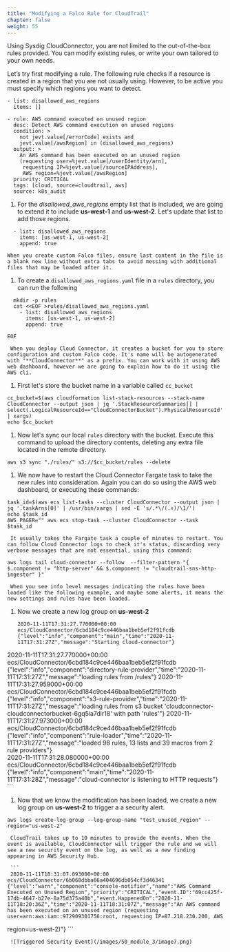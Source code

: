 ```yaml
---
title: "Modifying a Falco Rule for CloudTrail"
chapter: false
weight: 55
---
```


Using Sysdig CloudConnector, you are not limited to the out-of-the-box rules provided. You can modify existing rules, or write your own tailored to your own needs.

Let’s try first modifying a rule. The following rule checks if a resource is created in a region that you are not usually using. However, to be active you must specify which regions you want to detect.


```
- list: disallowed_aws_regions
  items: []

- rule: AWS command executed on unused region
  desc: Detect AWS command execution on unused regions
  condition: >
    not jevt.value[/errorCode] exists and
    jevt.value[/awsRegion] in (disallowed_aws_regions)
  output: >
    An AWS command has been executed on an unused region
    (requesting user=%jevt.value[/userIdentity/arn],
     requesting IP=%jevt.value[/sourceIPAddress],
     AWS region=%jevt.value[/awsRegion]
  priority: CRITICAL
  tags: [cloud, source=cloudtrail, aws]
  source: k8s_audit
```

1. For the *disallowed_aws_regions* empty list that is included, we are going to extend it to include **us-west-1** and **us-west-2**. Let's update that list to add those regions.

  ```
    - list: disallowed_aws_regions
      items: [us-west-1, us-west-2]
      append: true

  ```

    When you create custom Falco files, ensure last content in the file is a blank new line without extra tabs to avoid messing with additional files that may be loaded after it.

1. To create a `disallowed_aws_regions.yaml` file in a `rules` directory, you can run the following

  ```
    mkdir -p rules
    cat <<EOF >rules/disallowed_aws_regions.yaml
      - list: disallowed_aws_regions
        items: [us-west-1, us-west-2]
        append: true

  EOF
  ```

     When you deploy Cloud Connector, it creates a bucket for you to store configuration and custom Falco code. It's name will be autogenerated with "**CloudConnector**" as a prefix. You can work with it using AWS web dashboard, however we are going to explain how to do it using the AWS cli.

1. First let's store the bucket name in a variable called `cc_bucket`

```
cc_bucket=$(aws cloudformation list-stack-resources --stack-name CloudConnector --output json | jq '.StackResourceSummaries[] | select(.LogicalResourceId=="CloudConnectorBucket").PhysicalResourceId' | xargs)
echo $cc_bucket
```

1. Now let's sync our local `rules` directory with the bucket. Execute this command to upload the directory contents, deleting any extra file located in the remote directory.

```
aws s3 sync "./rules/" s3://$cc_bucket/rules --delete
```

1. We now have to restart the Cloud Connector Fargate task to take the new rules into consideration. Again you can do so using the AWS web dashboard, or executing these commands:

```
task_id=$(aws ecs list-tasks --cluster CloudConnector --output json | jq '.taskArns[0]' | /usr/bin/xargs | sed -E 's/.*\/(.+)/\1/')
echo $task_id
AWS_PAGER="" aws ecs stop-task --cluster CloudConnector --task $task_id
```

     It usually takes the Fargate task a couple of minutes to restart. You can follow Cloud Connector logs to check it's status, discarding very verbose messages that are not essential, using this command:

```
aws logs tail cloud-connector --follow  --filter-pattern "{ $.component != "http-server" && $.component != "cloudtrail-sns-http-ingestor" }"
```

     When you see info level messages indicating the rules have been loaded like the following example, and maybe some alerts, it means the new settings and rules have been loaded.

1. Now we create a new log group on **us-west-2**
     ```
     2020-11-11T17:31:27.770000+00:00 ecs/CloudConnector/6cbd184c9ce446baa1beb5ef2f91fcdb {"level":"info","component":"main","time":"2020-11-11T17:31:27Z","message":"Starting cloud-connector"}
2020-11-11T17:31:27.770000+00:00 ecs/CloudConnector/6cbd184c9ce446baa1beb5ef2f91fcdb {"level":"info","component":"directory-rule-provider","time":"2020-11-11T17:31:27Z","message":"loading rules from /rules"}
2020-11-11T17:31:27.959000+00:00 ecs/CloudConnector/6cbd184c9ce446baa1beb5ef2f91fcdb {"level":"info","component":"s3-rule-provider","time":"2020-11-11T17:31:27Z","message":"loading rules from s3 bucket 'cloudconnector-cloudconnectorbucket-6gq5ia7dir18' with path 'rules'"}
2020-11-11T17:31:27.973000+00:00 ecs/CloudConnector/6cbd184c9ce446baa1beb5ef2f91fcdb {"level":"info","component":"rule-loader","time":"2020-11-11T17:31:27Z","message":"loaded 98 rules, 13 lists and 39 macros from 2 rule providers"}     
2020-11-11T17:31:28.080000+00:00 ecs/CloudConnector/6cbd184c9ce446baa1beb5ef2f91fcdb {"level":"info","component":"main","time":"2020-11-11T17:31:28Z","message":"cloud-connector is listening to HTTP requests"}
     ```

1. Now that we know the modification has been loaded, we create a new log group on **us-west-2** to trigger a a security alert.
```
aws logs create-log-group --log-group-name "test_unused_region" --region="us-west-2"
```

     CloudTrail takes up to 10 minutes to provide the events. When the event is available, CloudConnector will trigger the rule and we will see a new security event on the log, as well as a new finding appearing in AWS Security Hub.

     ```
     2020-11-11T18:31:07.093000+00:00 ecs/CloudConnector/6b068dbba66a404696db054cf3d46341 {"level":"warn","component":"console-notifier","name":"AWS Command Executed on Unused Region","priority":"CRITICAL","event.ID":"69cc425f-17db-4647-b27e-8a75d375a40b","event.HappenedOn":"2020-11-11T18:20:36Z","time":"2020-11-11T18:31:07Z","message":"An AWS command has been executed on an unused region (requesting user=arn:aws:iam::972909301756:root, requesting IP=87.218.230.200, AWS
region=us-west-2)"}
     ```

     ![Triggered Security Event](/images/50_module_3/image7.png)

